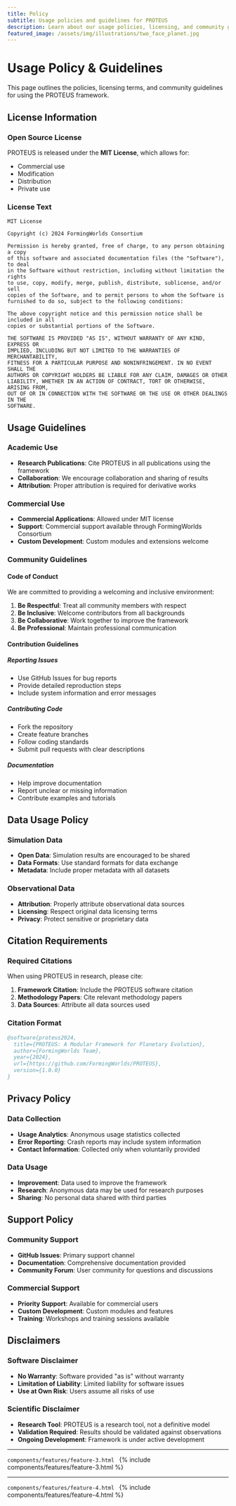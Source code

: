 ```yaml
---
title: Policy
subtitle: Usage policies and guidelines for PROTEUS
description: Learn about our usage policies, licensing, and community guidelines
featured_image: /assets/img/illustrations/two_face_planet.jpg
---
```


# Usage Policy & Guidelines

This page outlines the policies, licensing terms, and community guidelines for using the PROTEUS framework.

## License Information

### Open Source License
PROTEUS is released under the **MIT License**, which allows for:
- Commercial use
- Modification
- Distribution
- Private use

### License Text
```
MIT License

Copyright (c) 2024 FormingWorlds Consortium

Permission is hereby granted, free of charge, to any person obtaining a copy
of this software and associated documentation files (the "Software"), to deal
in the Software without restriction, including without limitation the rights
to use, copy, modify, merge, publish, distribute, sublicense, and/or sell
copies of the Software, and to permit persons to whom the Software is
furnished to do so, subject to the following conditions:

The above copyright notice and this permission notice shall be included in all
copies or substantial portions of the Software.

THE SOFTWARE IS PROVIDED "AS IS", WITHOUT WARRANTY OF ANY KIND, EXPRESS OR
IMPLIED, INCLUDING BUT NOT LIMITED TO THE WARRANTIES OF MERCHANTABILITY,
FITNESS FOR A PARTICULAR PURPOSE AND NONINFRINGEMENT. IN NO EVENT SHALL THE
AUTHORS OR COPYRIGHT HOLDERS BE LIABLE FOR ANY CLAIM, DAMAGES OR OTHER
LIABILITY, WHETHER IN AN ACTION OF CONTRACT, TORT OR OTHERWISE, ARISING FROM,
OUT OF OR IN CONNECTION WITH THE SOFTWARE OR THE USE OR OTHER DEALINGS IN THE
SOFTWARE.
```

## Usage Guidelines

### Academic Use
- **Research Publications**: Cite PROTEUS in all publications using the framework
- **Collaboration**: We encourage collaboration and sharing of results
- **Attribution**: Proper attribution is required for derivative works

### Commercial Use
- **Commercial Applications**: Allowed under MIT license
- **Support**: Commercial support available through FormingWorlds Consortium
- **Custom Development**: Custom modules and extensions welcome

### Community Guidelines

#### Code of Conduct
We are committed to providing a welcoming and inclusive environment:

1. **Be Respectful**: Treat all community members with respect
2. **Be Inclusive**: Welcome contributors from all backgrounds
3. **Be Collaborative**: Work together to improve the framework
4. **Be Professional**: Maintain professional communication

#### Contribution Guidelines

##### Reporting Issues
- Use GitHub Issues for bug reports
- Provide detailed reproduction steps
- Include system information and error messages

##### Contributing Code
- Fork the repository
- Create feature branches
- Follow coding standards
- Submit pull requests with clear descriptions

##### Documentation
- Help improve documentation
- Report unclear or missing information
- Contribute examples and tutorials

## Data Usage Policy

### Simulation Data
- **Open Data**: Simulation results are encouraged to be shared
- **Data Formats**: Use standard formats for data exchange
- **Metadata**: Include proper metadata with all datasets

### Observational Data
- **Attribution**: Properly attribute observational data sources
- **Licensing**: Respect original data licensing terms
- **Privacy**: Protect sensitive or proprietary data

## Citation Requirements

### Required Citations
When using PROTEUS in research, please cite:

1. **Framework Citation**: Include the PROTEUS software citation
2. **Methodology Papers**: Cite relevant methodology papers
3. **Data Sources**: Attribute all data sources used

### Citation Format
```bibtex
@software{proteus2024,
  title={PROTEUS: A Modular Framework for Planetary Evolution},
  author={FormingWorlds Team},
  year={2024},
  url={https://github.com/FormingWorlds/PROTEUS},
  version={1.0.0}
}
```

## Privacy Policy

### Data Collection
- **Usage Analytics**: Anonymous usage statistics collected
- **Error Reporting**: Crash reports may include system information
- **Contact Information**: Collected only when voluntarily provided

### Data Usage
- **Improvement**: Data used to improve the framework
- **Research**: Anonymous data may be used for research purposes
- **Sharing**: No personal data shared with third parties

## Support Policy

### Community Support
- **GitHub Issues**: Primary support channel
- **Documentation**: Comprehensive documentation provided
- **Community Forum**: User community for questions and discussions

### Commercial Support
- **Priority Support**: Available for commercial users
- **Custom Development**: Custom modules and features
- **Training**: Workshops and training sessions available

## Disclaimers

### Software Disclaimer
- **No Warranty**: Software provided "as is" without warranty
- **Limitation of Liability**: Limited liability for software issues
- **Use at Own Risk**: Users assume all risks of use

### Scientific Disclaimer
- **Research Tool**: PROTEUS is a research tool, not a definitive model
- **Validation Required**: Results should be validated against observations
- **Ongoing Development**: Framework is under active development

---

```components/features/feature-3.html ```
{% include components/features/feature-3.html %}

---

```components/features/feature-4.html ```
{% include components/features/feature-4.html %}
